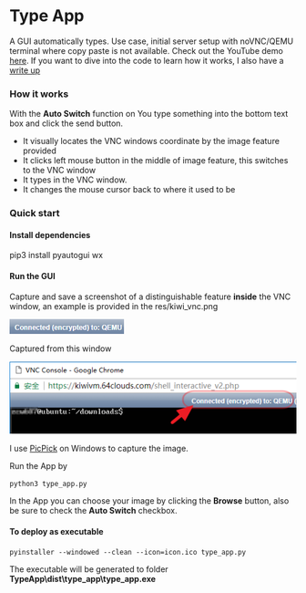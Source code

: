 # Type App
A GUI automatically types. Use case, initial server setup with noVNC/QEMU terminal where copy paste is not available. Check out the YouTube demo [here](https://www.youtube.com/watch?v=y0-UUlOJvmU).
If you want to dive into the code to learn how it works, I also have a [write up](https://www.dlology.com/blog/how-to-paste-content-to-a-vnc-console-which-does-not-support-copy-and-paste/)

### How it works
With the  **Auto Switch** function on
You type something into the bottom text box and click the send button.
-  It visually locates the VNC windows coordinate by the image feature provided
-  It clicks left mouse button in the middle of image feature, this switches to the VNC window 
-  It types in the VNC window.
- It changes the mouse cursor back to where it used to be
### Quick start
#### Install dependencies
pip3 install pyautogui wx
#### Run the GUI
Capture and save a screenshot of a distinguishable feature **inside** the VNC window, an example is provided in the res/kiwi_vnc.png

![window feature](https://raw.githubusercontent.com/Tony607/TypeApp/master/res/kiwi_vnc.png)

Captured from this window

![VNC_Browser](https://raw.githubusercontent.com/Tony607/TypeApp/master/res/VNC_Window_demo.png)

I use [PicPick](http://ngwin.com/picpick) on Windows to capture the image.

Run the App by

```
python3 type_app.py
```
In the App you can choose your image by clicking the **Browse** button, also be sure to check the **Auto Switch** checkbox.

#### To deploy as executable
```
pyinstaller --windowed --clean --icon=icon.ico type_app.py
```
The executable will be generated to folder **TypeApp\dist\type_app\type_app.exe**